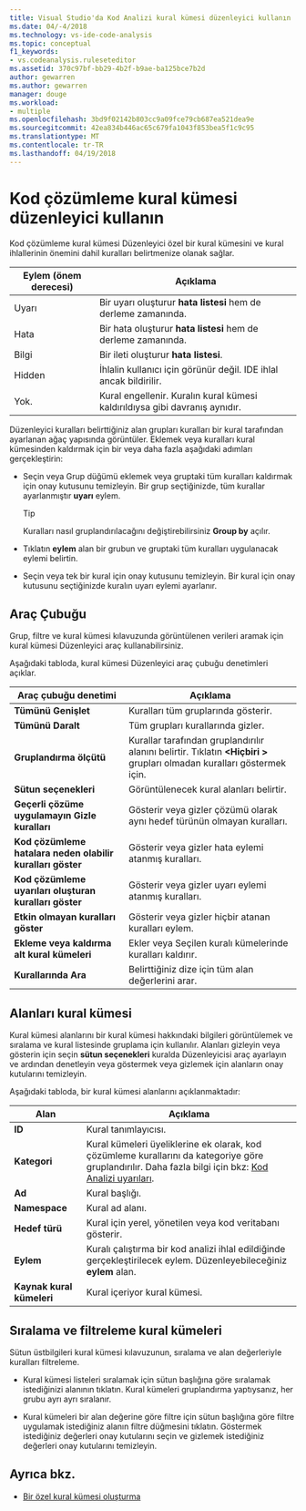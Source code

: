 ```yaml
---
title: Visual Studio'da Kod Analizi kural kümesi düzenleyici kullanın
ms.date: 04/-4/2018
ms.technology: vs-ide-code-analysis
ms.topic: conceptual
f1_keywords:
- vs.codeanalysis.ruleseteditor
ms.assetid: 370c97bf-bb29-4b2f-b9ae-ba125bce7b2d
author: gewarren
ms.author: gewarren
manager: douge
ms.workload:
- multiple
ms.openlocfilehash: 3bd9f02142b803cc9a09fce79cb687ea521dea9e
ms.sourcegitcommit: 42ea834b446ac65c679fa1043f853bea5f1c9c95
ms.translationtype: MT
ms.contentlocale: tr-TR
ms.lasthandoff: 04/19/2018
---
```

# <a name="use-the-code-analysis-rule-set-editor"></a>Kod çözümleme kural kümesi düzenleyici kullanın

Kod çözümleme kural kümesi Düzenleyici özel bir kural kümesini ve kural ihlallerinin önemini dahil kuralları belirtmenize olanak sağlar.

|Eylem (önem derecesi)|Açıklama|
|-|-|
|Uyarı|Bir uyarı oluşturur **hata listesi** hem de derleme zamanında.|
|Hata|Bir hata oluşturur **hata listesi** hem de derleme zamanında.|
|Bilgi|Bir ileti oluşturur **hata listesi**.|
|Hidden|İhlalin kullanıcı için görünür değil. IDE ihlal ancak bildirilir.|
|Yok.|Kural engellenir. Kuralın kural kümesi kaldırıldıysa gibi davranış aynıdır.|

Düzenleyici kuralları belirttiğiniz alan grupları kuralları bir kural tarafından ayarlanan ağaç yapısında görüntüler. Eklemek veya kuralları kural kümesinden kaldırmak için bir veya daha fazla aşağıdaki adımları gerçekleştirin:

- Seçin veya Grup düğümü eklemek veya gruptaki tüm kuralları kaldırmak için onay kutusunu temizleyin. Bir grup seçtiğinizde, tüm kurallar ayarlanmıştır **uyarı** eylem.

   > [!TIP]
   > Kuralları nasıl gruplandırılacağını değiştirebilirsiniz **Group by** açılır.

- Tıklatın **eylem** alan bir grubun ve gruptaki tüm kuralları uygulanacak eylemi belirtin.

- Seçin veya tek bir kural için onay kutusunu temizleyin. Bir kural için onay kutusunu seçtiğinizde kuralın uyarı eylemi ayarlanır.

## <a name="toolbar"></a>Araç Çubuğu

Grup, filtre ve kural kümesi kılavuzunda görüntülenen verileri aramak için kural kümesi Düzenleyici araç kullanabilirsiniz.

Aşağıdaki tabloda, kural kümesi Düzenleyici araç çubuğu denetimleri açıklar.

|Araç çubuğu denetimi|Açıklama|
|---------------------|-----------------|
|**Tümünü Genişlet**|Kuralları tüm gruplarında gösterir.|
|**Tümünü Daralt**|Tüm grupları kurallarında gizler.|
|**Gruplandırma ölçütü**|Kurallar tarafından gruplandırılır alanını belirtir. Tıklatın  **\<Hiçbiri >** grupları olmadan kuralları göstermek için.|
|**Sütun seçenekleri**|Görüntülenecek kural alanları belirtir.|
|**Geçerli çözüme uygulamayın Gizle kuralları**|Gösterir veya gizler çözümü olarak aynı hedef türünün olmayan kuralları.|
|**Kod çözümleme hatalara neden olabilir kuralları göster**|Gösterir veya gizler hata eylemi atanmış kuralları.|
|**Kod çözümleme uyarıları oluşturan kuralları göster**|Gösterir veya gizler uyarı eylemi atanmış kuralları.|
|**Etkin olmayan kuralları göster**|Gösterir veya gizler hiçbir atanan kuralları eylem.|
|**Ekleme veya kaldırma alt kural kümeleri**|Ekler veya Seçilen kuralı kümelerinde kuralları kaldırır.|
|**Kurallarında Ara**|Belirttiğiniz dize için tüm alan değerlerini arar.|

## <a name="rule-set-fields"></a>Alanları kural kümesi

Kural kümesi alanlarını bir kural kümesi hakkındaki bilgileri görüntülemek ve sıralama ve kural listesinde gruplama için kullanılır. Alanları gizleyin veya gösterin için seçin **sütun seçenekleri** kuralda Düzenleyicisi araç ayarlayın ve ardından denetleyin veya göstermek veya gizlemek için alanların onay kutularını temizleyin.

Aşağıdaki tabloda, bir kural kümesi alanlarını açıklanmaktadır:

|Alan|Açıklama|
|-----------|-----------------|
|**ID**|Kural tanımlayıcısı.|
|**Kategori**|Kural kümeleri üyeliklerine ek olarak, kod çözümleme kurallarını da kategoriye göre gruplandırılır. Daha fazla bilgi için bkz: [Kod Analizi uyarıları](../code-quality/code-analysis-for-managed-code-warnings.md).|
|**Ad**|Kural başlığı.|
|**Namespace**|Kural ad alanı.|
|**Hedef türü**|Kural için yerel, yönetilen veya kod veritabanı gösterir.|
|**Eylem**|Kuralı çalıştırma bir kod analizi ihlal edildiğinde gerçekleştirilecek eylem. Düzenleyebileceğiniz **eylem** alan.|
|**Kaynak kural kümeleri**|Kural içeriyor kural kümesi.|

## <a name="sort-and-filter-rule-sets"></a>Sıralama ve filtreleme kural kümeleri

Sütun üstbilgileri kural kümesi kılavuzunun, sıralama ve alan değerleriyle kuralları filtreleme.

- Kural kümesi listeleri sıralamak için sütun başlığına göre sıralamak istediğinizi alanının tıklatın. Kural kümeleri gruplandırma yaptıysanız, her grubu ayrı ayrı sıralanır.

- Kural kümeleri bir alan değerine göre filtre için sütun başlığına göre filtre uygulamak istediğiniz alanın filtre düğmesini tıklatın. Göstermek istediğiniz değerleri onay kutularını seçin ve gizlemek istediğiniz değerleri onay kutularını temizleyin.

## <a name="see-also"></a>Ayrıca bkz.

- [Bir özel kural kümesi oluşturma](../code-quality/how-to-create-a-custom-rule-set.md)